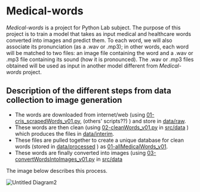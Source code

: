 # Medical-words

_Medical-words_ is a project for Python Lab subject.
The purpose of this project is to train a model that takes as input medical and healthcare words converted into images and predict them.
To each word, we will also associate its pronunciation (as a .wav or .mp3); in other words, each word will be matched to two files: an image file
containing the word and a .wav or .mp3 file containing its sound (how it is pronounced). The .wav or .mp3 files obtained will be used as input in another model 
different from _Medical-words_ project.


## Description of the different steps from data collection to image generation

* The words are downloaded from internet/web (using [01-cris_scrapedWords_v01.py](https://github.com/kaboc7/Medical-words/blob/main/src/data/01-cris_scrapedWords_v01.py), (others' scripts??) ) and store in [data/raw](https://github.com/kaboc7/Medical-words/tree/main/data/raw).    
* These words are then clean (using [02-cleanWords_v01.py](https://github.com/kaboc7/Medical-words/blob/main/src/data/02-cleanWords_v01.py) in [src/data](https://github.com/kaboc7/Medical-words/tree/main/src/data) ) which produces the files in [data/interim](https://github.com/kaboc7/Medical-words/tree/main/data/interim).    
* These files are pulled together to create a unique database for clean words (stored in [data/processed](https://github.com/kaboc7/Medical-words/tree/main/data/processed) ) as [01-allMedicalWords_v01](https://github.com/kaboc7/Medical-words/blob/main/data/processed/01-allMedicalWords_v01.txt).
*    These words are finally converted into images (using [03-convertWordsIntoImages_v01.py](https://github.com/kaboc7/Medical-words/blob/main/src/data/03-convertWordsIntoImages_v01.py) in [src/data](https://github.com/kaboc7/Medical-words/tree/main/src/data) 

The image below describes this process.

![Untitled Diagram2](https://user-images.githubusercontent.com/72712004/97102438-d3936800-16a5-11eb-88e6-c1f5e4ea7aa8.png)
